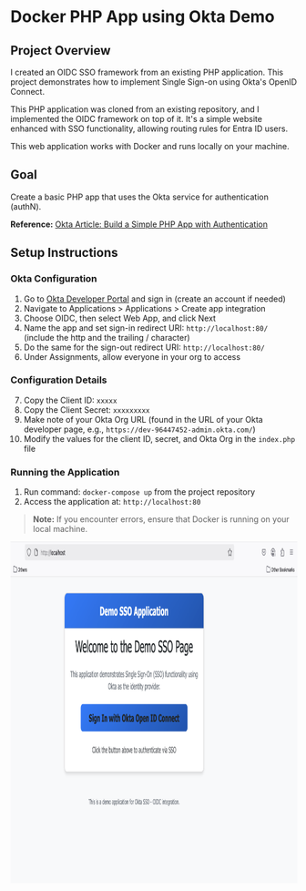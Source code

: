 # Docker PHP App using Okta Demo

## Project Overview

I created an OIDC SSO framework from an existing PHP application. This project demonstrates how to implement Single Sign-on using Okta's OpenID Connect.

This PHP application was cloned from an existing repository, and I implemented the OIDC framework on top of it.
It's a simple website enhanced with SSO functionality, allowing routing rules for Entra ID users.

This web application works with Docker and runs locally on your machine.

## Goal

Create a basic PHP app that uses the Okta service for authentication (authN).

**Reference:** [Okta Article: Build a Simple PHP App with Authentication](https://developer.okta.com/blog/2018/07/09/five-minute-php-app-auth)

## Setup Instructions

### Okta Configuration

1. Go to [Okta Developer Portal](https://developer.okta.com/) and sign in (create an account if needed)
2. Navigate to Applications > Applications > Create app integration
3. Choose OIDC, then select Web App, and click Next
4. Name the app and set sign-in redirect URI: `http://localhost:80/` (include the http and the trailing / character)
5. Do the same for the sign-out redirect URI: `http://localhost:80/`
6. Under Assignments, allow everyone in your org to access

### Configuration Details

7. Copy the Client ID: `xxxxx`
8. Copy the Client Secret: `xxxxxxxxx`
9. Make note of your Okta Org URL (found in the URL of your Okta developer page, e.g., `https://dev-96447452-admin.okta.com/`)
10. Modify the values for the client ID, secret, and Okta Org in the `index.php` file

### Running the Application

1. Run command: `docker-compose up` from the project repository
2. Access the application at: `http://localhost:80`

> **Note:** If you encounter errors, ensure that Docker is running on your local machine.

<img src="login_image.png" alt="Alt text" width="600" height="600">